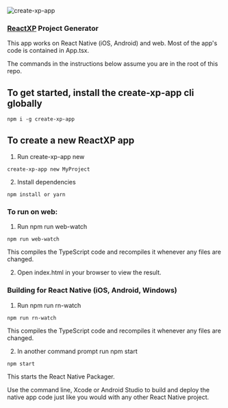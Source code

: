 ![create-xp-app](http://reactnative.training/createxpapp.png)

### [ReactXP](https://github.com/Microsoft/reactxp)  Project Generator

This app works on React Native (iOS, Android) and web. Most of the app's code is contained in App.tsx.

The commands in the instructions below assume you are in the root of this repo.

## To get started, install the create-xp-app cli globally   
```
npm i -g create-xp-app
```

## To create a new ReactXP app

1. Run create-xp-app new <projectName>   
```
create-xp-app new MyProject
```

2. Install dependencies   
```
npm install or yarn
```

### To run on web:   

1. Run npm run web-watch   
```
npm run web-watch
```

This compiles the TypeScript code and recompiles it whenever any files are changed.

2. Open index.html in your browser to view the result.

### Building for React Native (iOS, Android, Windows)   

1. Run npm run rn-watch   
```
npm run rn-watch  
``` 

This compiles the TypeScript code and recompiles it whenever any files are changed.

2. In another command prompt run npm start   
```
npm start
```

This starts the React Native Packager.

Use the command line, Xcode or Android Studio to build and deploy the native app code just like you would with any other React Native project.